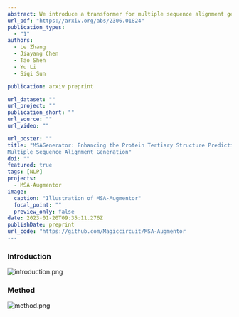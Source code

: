 ```yaml
---
abstract: We introduce a transformer for multiple sequence alignment generation. Generated sequences together with original MSAs could enhance Alphafold2's prediction
url_pdf: "https://arxiv.org/abs/2306.01824"
publication_types:
  - "1"
authors:
  - Le Zhang
  - Jiayang Chen
  - Tao Shen
  - Yu Li
  - Siqi Sun

publication: arxiv preprint

url_dataset: ""
url_project: ""
publication_short: ""
url_source: ""
url_video: ""

url_poster: ""
title: "MSAGenerator: Enhancing the Protein Tertiary Structure Prediction by
Multiple Sequence Alignment Generation"
doi: ""
featured: true
tags: [NLP]
projects:
  - MSA-Augmentor
image:
  caption: "Illustration of MSA-Augmentor"
  focal_point: ""
  preview_only: false
date: 2023-01-20T09:35:11.276Z
publishDate: preprint
url_code: "https://github.com/Magiccircuit/MSA-Augmentor
---
```


### Introduction

![introduction.png](https://s2.loli.net/2023/06/08/O6SE7cCYQL1w3l2.png)

### Method

![method.png](https://s2.loli.net/2023/06/08/REC9QD3AbHyk71J.png)





